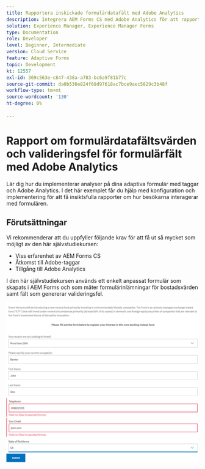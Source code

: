 ```yaml
---
title: Rapportera inskickade formulärdatafält med Adobe Analytics
description: Integrera AEM Forms CS med Adobe Analytics för att rapportera formulärdatafält
solution: Experience Manager, Experience Manager Forms
type: Documentation
role: Developer
level: Beginner, Intermediate
version: Cloud Service
feature: Adaptive Forms
topic: Development
kt: 12557
exl-id: 369c563e-c847-438a-a783-bc6a9f81b77c
source-git-commit: da0b536e824f68d97618ac7bce9aec5829c3b48f
workflow-type: tm+mt
source-wordcount: '130'
ht-degree: 0%

---
```


# Rapport om formulärdatafältsvärden och valideringsfel för formulärfält med Adobe Analytics

Lär dig hur du implementerar analyser på dina adaptiva formulär med taggar och Adobe Analytics. I det här exemplet får du hjälp med konfiguration och implementering för att få insiktsfulla rapporter om hur besökarna interagerar med formulären.

## Förutsättningar

Vi rekommenderar att du uppfyller följande krav för att få ut så mycket som möjligt av den här självstudiekursen:

* Viss erfarenhet av AEM Forms CS
* Åtkomst till Adobe-taggar
* Tillgång till Adobe Analytics



I den här självstudiekursen används ett enkelt anpassat formulär som skapats i AEM Forms och som mäter formulärinlämningar för bostadsvärden samt fält som genererar valideringsfel.

![adaptiv form](assets/use-case.png)
